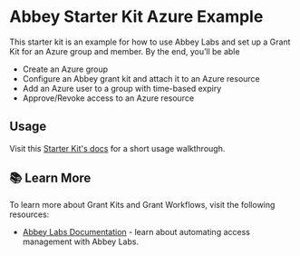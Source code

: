 # Abbey Starter Kit Azure Example

This starter kit is an example for how to use Abbey Labs and set up a Grant Kit for an Azure group and member. By the end, you’ll be able 
- Create an Azure group
- Configure an Abbey grant kit and attach it to an Azure resource
- Add an Azure user to a group with time-based expiry
- Approve/Revoke access to an Azure resource

## Usage

Visit this [Starter Kit's docs](https://docs.abbey.io/integrations/identity-providers/azure-active-directory) for a short usage walkthrough.

## :books: Learn More

To learn more about Grant Kits and Grant Workflows, visit the following resources:

-   [Abbey Labs Documentation](https://docs.abbey.io) - learn about automating access management with Abbey Labs.
